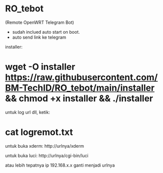 # RO_tebot
(Remote OpenWRT Telegram Bot)
- sudah inclued auto start on boot.
- auto send link ke telegram


installer:
# wget -O installer https://raw.githubusercontent.com/BM-TechID/RO_tebot/main/installer && chmod +x installer && ./installer

untuk log url dll, ketik:
# cat logremot.txt

untuk buka xderm: http://urlnya/xderm 

untuk buka luci: http://urlnya/cgi-bin/luci

atau lebih tepatnya ip 192.168.x.x ganti menjadi urlnya

